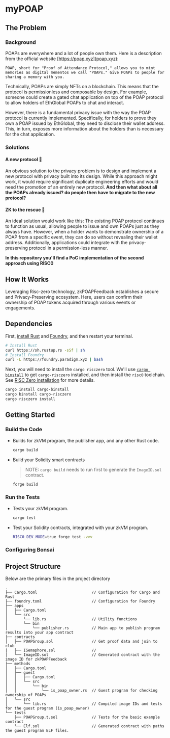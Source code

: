 # myPOAP

## The Problem

### Background

POAPs are everywhere and a lot of people own them. Here is a description from the official website [https://poap.xyz](poap.xyz):

`POAP, short for "Proof of Attendance Protocol," allows you to mint memories as digital mementos we call "POAPs." Give POAPs to people for sharing a memory with you.`

Technically, POAPs are simply NFTs on a blockchain. This means that the protocol is permissionless and composable by design. For example, someone could create a gated chat application on top of the POAP protocol to allow holders of EthGlobal POAPs to chat and interact.

However, there is a fundamental privacy issue with the way the POAP protocol is currently implemented. Specifically, for holders to prove they own a POAP issued by EthGlobal, they need to disclose their wallet address. This, in turn, exposes more information about the holders than is necessary for the chat application.

### Solutions

#### A new protocol 🤔

An obvious solution to the privacy problem is to design and implement a new protocol with privacy built into its design. While this approach might work, it would require significant duplicate engineering efforts and would need the promotion of an entirely new protocol. **And then what about all the POAPs already issued? do people then have to migrate to the new protocol?**

#### ZK to the rescue 💯

An ideal solution would work like this: The existing POAP protocol continues to function as usual, allowing people to issue and own POAPs just as they always have. However, when a holder wants to demonstrate ownership of a POAP from a specific event, they can do so without revealing their wallet address. Additionally, applications could integrate with the privacy-preserving protocol in a permission-less manner.

**In this repository you'll find a PoC implementation of the second approach using RISC0**

## How It Works

Leveraging Risc-zero technology, zkPOAPFeedback establishes a secure and Privacy-Preserving ecosystem. Here, users can confirm their ownership of POAP tokens acquired through various events or engagements.

## Dependencies

First, [install Rust] and [Foundry], and then restart your terminal.

```sh
# Install Rust
curl https://sh.rustup.rs -sSf | sh
# Install Foundry
curl -L https://foundry.paradigm.xyz | bash
```

Next, you will need to install the `cargo risczero` tool.
We'll use [`cargo binstall`][cargo-binstall] to get `cargo-risczero` installed, and then install the `risc0` toolchain.
See [RISC Zero installation] for more details.

```sh
cargo install cargo-binstall
cargo binstall cargo-risczero
cargo risczero install
```

## Getting Started

### Build the Code

- Builds for zkVM program, the publisher app, and any other Rust code.

  ```sh
  cargo build
  ```

- Build your Solidity smart contracts

  > NOTE: `cargo build` needs to run first to generate the `ImageID.sol` contract.

  ```sh
  forge build
  ```

### Run the Tests

- Tests your zkVM program.

  ```sh
  cargo test
  ```

- Test your Solidity contracts, integrated with your zkVM program.

  ```sh
  RISC0_DEV_MODE=true forge test -vvv
  ```

### Configuring Bonsai

## Project Structure

Below are the primary files in the project directory

```text
.
├── Cargo.toml                        // Configuration for Cargo and Rust
├── foundry.toml                      // Configuration for Foundry
├── apps
│   ├── Cargo.toml
│   └── src
│       └── lib.rs                    // Utility functions
│       └── bin
│           └── publisher.rs          // Main app to publish program results into your app contract
├── contracts
│   ├── POAPGroup.sol                 // Get proof data and join to club
|   ├── ISemaphore.sol                //
│   └── ImageID.sol                   // Generated contract with the image ID for zkPOAPFeedback
├── methods
│   ├── Cargo.toml
│   ├── guest
│   │   ├── Cargo.toml
│   │   └── src
│   │       └── bin
│   │           └── is_poap_owner.rs  // Guest program for checking ownership of POAPs
│   └── src
│       └── lib.rs                    // Compiled image IDs and tests for the guest program (is_poap_owner)
└── tests
    ├── POAPGroup.t.sol               // Tests for the basic example contract
    └── Elf.sol                       // Generated contract with paths the guest program ELF files.
```

[Bonsai]: https://dev.bonsai.xyz/
[Foundry]: https://getfoundry.sh/
[Get Docker]: https://docs.docker.com/get-docker/
[Groth16 SNARK proof]: https://www.risczero.com/news/on-chain-verification
[RISC Zero Verifier]: https://github.com/risc0/risc0/blob/release-0.21/bonsai/ethereum/contracts/IRiscZeroVerifier.sol
[RISC Zero installation]: https://dev.risczero.com/api/zkvm/install
[RISC Zero zkVM]: https://dev.risczero.com/zkvm
[RISC Zero]: https://www.risczero.com/
[Sepolia]: https://www.alchemy.com/overviews/sepolia-testnet
[app contract]: ./contracts/
[cargo-binstall]: https://github.com/cargo-bins/cargo-binstall#cargo-binaryinstall
[coprocessor]: https://www.risczero.com/news/a-guide-to-zk-coprocessors-for-scalability
[deployment guide]: /deployment-guide.md
[developer FAQ]: https://dev.risczero.com/faq#zkvm-application-design
[image-id]: https://dev.risczero.com/terminology#image-id
[install Rust]: https://doc.rust-lang.org/cargo/getting-started/installation.html
[journal]: https://dev.risczero.com/terminology#journal
[publisher]: ./apps/README.md
[zkVM program]: ./methods/guest/

